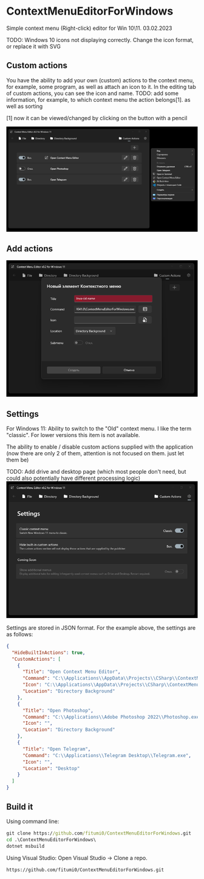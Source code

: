 # ContextMenuEditorForWindows
Simple context menu (Right-click) editor for Win 10\11. 03.02.2023

TODO: Windows 10 icons not displaying correctly. Change the icon format, or replace it with SVG

## Custom actions
You have the ability to add your own (custom) actions to the context menu, for example, some program, as well as attach an icon to it.
In the editing tab of custom actions, you can see the icon and name. 
TODO: add some information, for example, to which context menu the action belongs[1]. as well as sorting

[1] now it can be viewed/changed by clicking on the button with a pencil

![Custom Actions Preview](https://github.com/fitumi0/ContextMenuEditorForWindows/blob/master/Screenshots/Custom%20Actions.png "Custom Actions Preview")

## Add actions

![Add action](https://github.com/fitumi0/ContextMenuEditorForWindows/blob/master/Screenshots/New%20Element.png)

## Settings
For Windows 11: Ability to switch to the "Old" context menu. I like the term "classic".
For lower versions this item is not available.

The ability to enable / disable custom actions supplied with the application (now there are only 2 of them, attention is not focused on them. just let them be)

TODO: Add drive and desktop page (which most people don't need, but could also potentially have different processing logic)
![Settings](https://github.com/fitumi0/ContextMenuEditorForWindows/blob/master/Screenshots/Settings.png "Settings")

Settings are stored in JSON format. For the example above, the settings are as follows:
```JSON
{
  "HideBuiltInActions": true,
  "CustomActions": [
    {
      "Title": "Open Context Menu Editor",
      "Command": "C:\\Applications\\AppData\\Projects\\CSharp\\ContextMenuEditorForWindowsLatest\\ContextMenuEditorForWindows\\bin\\x64\\Debug\\net6.0-windows10.0.19041.0\\ContextMenuEditorForWindows.exe",
      "Icon": "C:\\Applications\\AppData\\Projects\\CSharp\\ContextMenuEditorForWindowsLatest\\ContextMenuEditorForWindows\\Assets\\EditMenuW.ico",
      "Location": "Directory Background"
    },
    {
      "Title": "Open Photoshop",
      "Command": "C:\\Applications\\Adobe Photoshop 2022\\Photoshop.exe",
      "Icon": "",
      "Location": "Directory Background"
    },
    {
      "Title": "Open Telegram",
      "Command": "C:\\Applications\\Telegram Desktop\\Telegram.exe",
      "Icon": "",
      "Location": "Desktop"
    }
  ]
}
```

## Build it

Using command line:
```cmd
git clone https://github.com/fitumi0/ContextMenuEditorForWindows.git
cd .\ContextMenuEditorForWindows\
dotnet msbuild
```
Using Visual Studio:
Open Visual Studio -> Clone a repo.
```cmd
https://github.com/fitumi0/ContextMenuEditorForWindows.git
```

